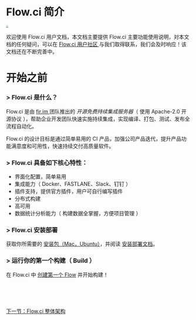 # Flow.ci 简介

<img src="https://images-cdn.shimo.im/fhZ3juoBzzETNGeW/flowci_logo.png" style="zoom:40%">

欢迎使用 Flow.ci 用户文档，本文档主要提供 Flow.ci 主要功能使用说明，对本文档的任何疑问，可以在 [ Flow.ci 用户社区 ](https://club.flow.ci) 与我们取得联系，我们会及时响应！该文档还在不断完善中。

# 开始之前

### > Flow.ci 是什么？

Flow.ci 是由 [ fir.im ](http://fir.im) 团队推出的 *开源免费持续集成服务器*（ 使用 Apache-2.0 开源协议 ），帮助企业开发团队快速实施持续集成，实现编译、打包、测试、发布全流程自动化。

Flow.ci 的设计目标是通过简单易用的 CI 产品，加强公司产品迭代，提升产品功能满意度和可用性，快速持续交付高质量软件。

### > Flow.ci 具备如下核心特性：

- 界面化配置，简单易用
- 集成能力（ Docker、FASTLANE、Slack、钉钉 ）
- 插件支持，提供官方插件，用户可自行编写插件
- 分布式构建
- 高可用
- 数据统计分析能力（ 构建数据全掌握，方便项目管理 ）

### > Flow.ci 安装部署

获取你所需要的 [安装包（Mac，Ubuntu）](./)，并阅读 [安装部署文档](./)。

### > 运行你的第一个构建（ Build ）

在 Flow.ci 中 [创建第一个 Flow](./quick_iosBuild.md) 并开始构建！

<br/><br/><br/>

<a id="bom" href="./intro_framework.md">下一节：Flow.ci 整体架构 </a>

<link rel="stylesheet" rev="stylesheet" href="flow.css" type="text/css"/> 

